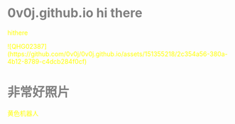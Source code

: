 # 0v0j.github.io hi there
<p> hithere </p>

<P>![QHG02387](https://github.com/0v0j/0v0j.github.io/assets/151355218/2c354a56-380a-4b12-8789-c4dcb284f0cf)</p>
<!DOCTYPE html>
<html>
<head>
<meta charset="utf-8"> 
<title>菜鸟教程(runoob.com)</title>
<style type="text/css">
h1 {color:gray;}
p {color:yellow;}
</style>
</head>

<body>
<h1>非常好照片</h1>
<p>黄色机器人</p>
</body>

</html>
